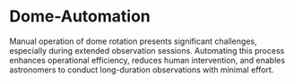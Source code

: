 # Dome-Automation
Manual operation of dome rotation presents significant challenges, especially during extended observation sessions. Automating this process enhances operational efficiency, reduces human intervention, and enables astronomers to conduct long-duration observations with minimal effort.
